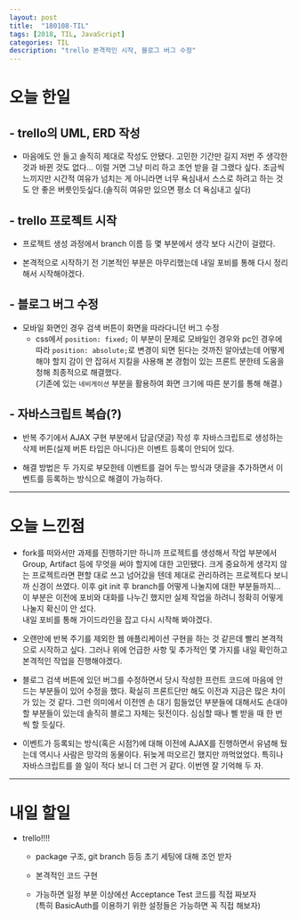 ```yaml
---
layout: post
title:  "180108-TIL"
tags: [2018, TIL, JavaScript]
categories: TIL
description: "trello 본격적인 시작, 블로그 버그 수정"
---
```


오늘 한일
=========

## - trello의 UML, ERD 작성  
  - 마음에도 안 들고 솔직히 제대로 작성도 안됐다. 고민한 기간만 길지 저번 주 생각한 것과 바뀐 것도 없다... 이럴 거면 그냥 미리 하고 조언 받을 걸 그랬다 싶다. 조금씩 느끼지만 시간적 여유가 넘치는 게 아니라면 너무 욕심내서 스스로 하려고 하는 것도 안 좋은 버릇인듯싶다.(솔직히 여유만 있으면 평소 더 욕심내고 싶다)    

## - trello 프로젝트 시작  
- 프로젝트 생성 과정에서 branch 이름 등 몇 부분에서 생각 보다 시간이 걸렸다.  

- 본격적으로 시작하기 전 기본적인 부분은 마무리했는데 내일 포비를 통해 다시 정리해서 시작해야겠다.  

## - 블로그 버그 수정  
  - 모바일 화면인 경우 검색 버튼이 화면을 따라다니던 버그 수정  
    - css에서 `position: fixed;` 이 부분이 문제로 모바일인 경우와 pc인 경우에 따라 `position: absolute;`로 변경이 되면 된다는 것까진 알아냈는데 어떻게 해야 할지 감이 안 잡혀서 지킬을 사용해 본 경험이 있는 프론트 분한테 도움을 청해 최종적으로 해결했다.  
    (기존에 있는 `네비게이션` 부분을 활용하여 화면 크기에 따른 분기를 통해 해결.)  

## - 자바스크립트 복습(?)  
- 반복 주기에서 AJAX 구현 부분에서 답글(댓글) 작성 후 자바스크립트로 생성하는 삭제 버튼(실제 버튼 타입은 아니다)은 이벤트 등록이 안되어 있다.

- 해결 방법은 두 가지로 부모한테 이벤트를 걸어 두는 방식과 댓글을 추가하면서 이벤트를 등록하는 방식으로 해결이 가능하다.

---

오늘 느낀점
==========

- fork를 떠와서만 과제를 진행하기만 하니까 프로젝트를 생성해서 작업 부분에서 Group, Artifact 등에 무엇을 써야 할지에 대한 고민됐다. 크게 중요하게 생각지 않는 프로젝트라면 편할 대로 쓰고 넘어갔을 텐데 제대로 관리하려는 프로젝트다 보니까 신경이 쓰였다. 이후 git init 후 branch를 어떻게 나눌지에 대한 부분들까지... 이 부분은 이전에 포비와 대화를 나누긴 했지만 실제 작업을 하려니 정확히 어떻게 나눌지 확신이 안 섰다.  
내일 포비를 통해 가이드라인을 잡고 다시 시작해 봐야겠다.  

- 오랜만에 반복 주기를 제외한 웹 애플리케이션 구현을 하는 것 같은데 빨리 본격적으로 시작하고 싶다. 그러나 위에 언급한 사항 및 추가적인 몇 가지를 내일 확인하고 본격적인 작업을 진행해야겠다.  

- 블로그 검색 버튼에 있던 버그를 수정하면서 당시 작성한 프런트 코드에 마음에 안 드는 부분들이 있어 수정을 했다. 확실히 프론트단만 해도 이전과 지금은 많은 차이가 있는 것 같다. 그런 의미에서 이전엔 손 대기 힘들었던 부분들에 대해서도 손대야 할 부분들이 있는데 솔직히 블로그 자체는 뒷전이다. 심심할 때나 삘 받을 때 한 번씩 할 듯싶다.  

- 이벤트가 등록되는 방식(혹은 시점?)에 대해 이전에 AJAX를 진행하면서 유념해 뒀는데 역시나 사람은 망각의 동물이다. 뒤늦게 떠오르긴 했지만 까먹었었다. 특히나 자바스크립트를 쓸 일이 적다 보니 더 그런 거 같다. 이번엔 잘 기억해 두 자.

---

내일 할일
=========

- trello!!!!  
  - package 구조, git branch 등등 초기 세팅에 대해 조언 받자  

  - 본격적인 코드 구현  

  - 가능하면 일정 부분 이상에선 Acceptance Test 코드를 직접 짜보자  
  (특히 BasicAuth를 이용하기 위한 설정들은 가능하면 꼭 직접 해보자)
